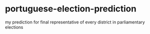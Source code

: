 # portuguese-election-prediction
my prediction for final representative of every district in parliamentary elections
